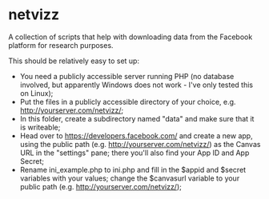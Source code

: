 # netvizz
A collection of scripts that help with downloading data from the Facebook platform for research purposes.

This should be relatively easy to set up:
- You need a publicly accessible server running PHP (no database involved, but apparently Windows does not work - I've only tested this on Linux);
- Put the files in a publicly accessible directory of your choice, e.g. http://yourserver.com/netvizz/;
- In this folder, create a subdirectory named "data" and make sure that it is writeable;
- Head over to https://developers.facebook.com/ and create a new app, using the public path (e.g. http://yourserver.com/netvizz/) as the Canvas URL in the "settings" pane; there you'll also find your App ID and App Secret;
- Rename ini_example.php to ini.php and fill in the $appid and $secret variables with your values; change the $canvasurl variable to your public path (e.g. http://yourserver.com/netvizz/);
